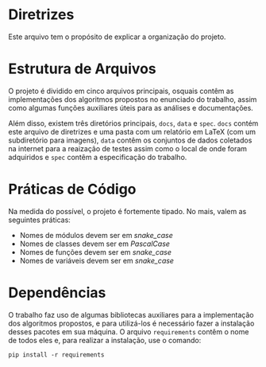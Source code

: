 # Diretrizes

Este arquivo tem o propósito de explicar a organização do projeto.

# Estrutura de Arquivos

O projeto é dividido em cinco arquivos principais, osquais contêm as implementações dos algoritmos propostos no enunciado do trabalho, assim como algumas funções auxiliares úteis para as análises e documentações.

Além disso, existem três diretórios principais, `docs`, `data` e `spec`. `docs` contém este arquivo de diretrizes e uma pasta com um relatório em LaTeX (com um subdiretório para imagens), `data` contêm os conjuntos de dados coletados na internet para a reaização de testes assim como o local de onde foram adquiridos e `spec` contêm a especificação do trabalho.

# Práticas de Código

Na medida do possível, o projeto é fortemente tipado. No mais, valem as seguintes práticas:

- Nomes de módulos devem ser em *snake_case* 
- Nomes de classes devem ser em *PascalCase*
- Nomes de funções devem ser em *snake_case*
- Nomes de variáveis devem ser em *snake_case*

# Dependências

O trabalho faz uso de algumas bibliotecas auxiliares para a implementação dos algoritmos propostos, e para utilizá-los é necessário fazer a instalação desses pacotes em sua máquina. O arquivo `requirements` contêm o nome de todos eles e, para realizar a instalação, use o comando:

`pip install -r requirements`


